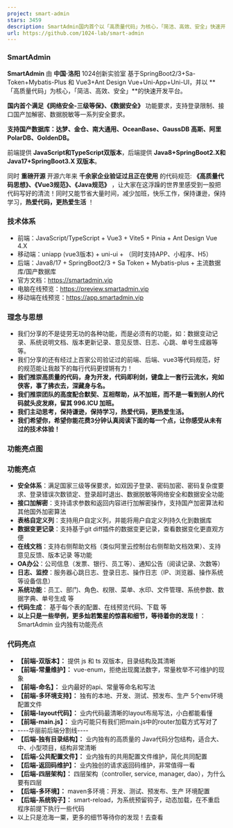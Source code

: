 ```yaml
---
project: smart-admin
stars: 3459
description: SmartAdmin国内首个以「高质量代码」为核心，「简洁、高效、安全」快速开发平台；基于SpringBoot2/3 + Sa-Token + Mybatis-Plus 和 Vue3 + Vite5 + Ant Design Vue 4.x (同时支持JavaScript和TypeScript双版本)；满足国家三级等保要求、支持登录限制、接口数据国产加解密、高防SQL注入等一系列安全体系。
url: https://github.com/1024-lab/smart-admin
---
```


### **SmartAdmin**

**SmartAdmin** 由 **中国·洛阳** 1024创新实验室 基于SpringBoot2/3+Sa-Token+Mybatis-Plus 和 Vue3+Ant Design Vue+Uni-App+Uni-UI，并以 **「高质量代码」为核心，「简洁、高效、安全」**的快速开发平台。

**国内首个满足《网络安全-三级等保》、《数据安全》** 功能要求，支持登录限制、接口国产加解密、数据脱敏等一系列安全要求。

**支持国产数据库：达梦、金仓、南大通用、OceanBase、GaussDB 高斯、阿里PolarDB、GoldenDB。**

前端提供 **JavaScript和TypeScript双版本**，后端提供 **Java8+SpringBoot2.X和Java17+SpringBoot3.X 双版本**。

同时 **重磅开源** 开源六年来 **千余家企业验证过且正在使用** 的代码规范: **《高质量代码思想》、《Vue3规范》、《Java规范》** ，让大家在这浮躁的世界里感受到一股把代码写好的清流！同时又能节省大量时间，减少加班，快乐工作，保持谦逊，保持学习，**热爱代码，更热爱生活** ！

### **技术体系**

-   前端：JavaScript/TypeScript + Vue3 + Vite5 + Pinia + Ant Design Vue 4.X
-   移动端：uniapp (vue3版本) + uni-ui + （同时支持APP、小程序、H5）
-   后端：Java8/17 + SpringBoot2/3 + Sa Token + Mybatis-plus + 主流数据库/国产数据库
-   官方文档：https://smartadmin.vip
-   电脑在线预览：https://preview.smartadmin.vip
-   移动端在线预览：https://app.smartadmin.vip

### **理念与思想**

-   我们分享的不是徒劳无功的各种功能，而是必须有的功能，如：数据变动记录、系统说明文档、版本更新记录、意见反馈、日志、心跳、单号生成器等等。
-   我们分享的还有经过上百家公司验证过的前端、后端、vue3等代码规范，好的规范能让我敲下的每行代码更铿锵有力！
-   **我们推崇高质量的代码，身为开发，代码即利剑，键盘上一套行云流水，宛如侠客，事了拂衣去，深藏身与名。**
-   **我们推崇团队的高度配合默契、互相帮助，从不加班，而不是一看到别人的代码就头皮发麻，留其 996.ICU 加班。**
-   **我们主动思考，保持谦逊，保持学习，热爱代码，更热爱生活。**
-   **我们希望你，希望你能花费3分钟认真阅读下面的每一个点，让你感受从未有过的技术体验！**

### **功能亮点图**

### **功能亮点**

-   **安全体系**：满足国家三级等保要求，如双因子登录、密码加密、密码复杂度要求、登录错误次数锁定、登录超时退出、数据脱敏等网络安全和数据安全功能
-   **接口加解密**：支持请求参数和返回内容进行加解密操作，支持国产加密算法和其他国外加密算法
-   **表格自定义列**：支持用户自定义列，并能将用户自定义列持久化到数据库
-   **数据变更记录**：支持基于git diff插件的数据变更记录，查看数据变化更直观方便
-   **在线文档**：支持右侧帮助文档（类似阿里云控制台右侧帮助文档效果）、支持意见反馈、版本记录 等功能
-   **OA办公**：公司信息（发票、银行、员工等）、通知公告（阅读记录、次数等）
-   **日志、监控**：服务器心跳日志、登录日志、操作日志（IP、浏览器、操作系统等设备信息）
-   **系统功能**：员工、部门、角色、权限、菜单、水印、文件管理、系统参数、数据字典、单号生成 等
-   **代码生成**： 基于每个表的配置、在线预览代码、下载 等
-   **以上只是一些举例，更多灿若繁星的惊喜和细节，等待着你的发现！**：SmartAdmin 业内独有功能亮点

### **代码亮点**

-   **【前端-双版本】：** 提供 js 和 ts 双版本，目录结构及其清晰
-   **【前端-常量维护】：** vue-enum，拒绝出现魔法数字，常量枚举不可维护的现象
-   **【前端-命名】：** 业内最好的api、常量等命名和写法
-   **【前端-多环境支持】：** 独有的本地、开发、测试、预发布、生产 5个env环境配置文件
-   **【前端-layout代码】：** 业内代码最清晰的layout布局写法，小白都能看懂
-   **【前端-main.js】：** 业内可能只有我们把main.js中的router加载方式写对了
-   \----华丽前后端分割线----
-   **【后端-独有目录结构】：** 业内独有的高质量的 Java代码分包结构，适合大、中、小型项目，结构非常清晰
-   **【后端-公共配置文件】：** 业内独有的共用配置文件维护，简化共同配置
-   **【后端-返回码维护】：** 业内独创的请求返回码维护，非常值得一看
-   **【后端-四层架构】：** 四层架构（controller, service, manager, dao），为什么要有四层
-   **【后端-多环境】：** maven多环境：开发、测试、预发布、生产 环境配置
-   **【后端-系统钩子】：** smart-reload，为系统预留钩子，动态加载，在不重启程序前提下执行一些代码
-   以上只是沧海一粟，更多的细节等待你的发现！去查看
